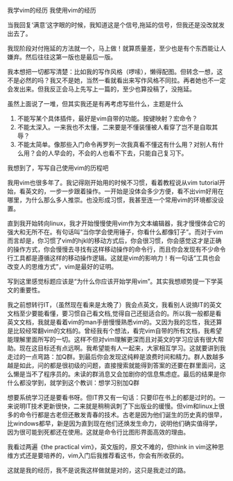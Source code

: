 我学vim的经历
我使用vim的经历

当我回复‘满意’这字眼的时候，我知道这是个信号,拖延的信号，但我还是没改就发出去了。

我现阶段对付拖延的方法就一个，马上做！就算质量差，至少也是有个东西能让人嫌弃。然后往往这第一版也是最后一版。

我本想把一切都写清楚：比如我的写作风格（啰嗦），懒得配图。但转念一想，这不是必然的吗？我又不是她，当然一看就看出来写作风格不同拉。再者她也不一定会发出来。但我反正会马上先写上一篇的，至少也算投稿了，没拖延。


虽然上面说了一堆，但其实我还是有再考虑写些什么，主题是什么

1. 不能写某个具体插件，最好是vim自带的功能。按键映射？宏命令？
2. 不能太深入。一来我也不太懂，二来要是不懂装懂被人看穿了岂不是自取其辱？
3. 不能太简单。像那些入门命令再罗列一次我真看不懂这有什么用？对别人有什么用？会的人早会的，不会的人也看不下去，只能自己复习下。


我想到了，写写自己使用vim的历程吧

我用vim也很多年了。我记得刚开始用的时候不习惯，看着教程说从vim tutorial开始，看英文的，一步一步跟着操作。一开始是没体会多少方便，看不出vim好用在哪里，为什么那么多人推崇。也没形成习惯，我甚至连一个常用vim的环境都没设置。

直到我开始转向linux，我才开始慢慢使用vim作为文本编辑器，我才慢慢体会它的强大和无所不在。有句话叫“当你学会使用锤子，你看什么都像钉子”。而对于vim而言却是，你习惯了vim的hjkl的移动方式后，你会很习惯，你会感觉这才是正确的操作方式，你会慢慢去寻找有这样移动操作的命令行，而且你会发现有不少命令行工具都是遵循这样的移动操作逻辑。这就是vim的影响力！有一句话“工具也会改变人的思维方式”，vim是最好的证明。


写到这里感觉标题应该是“为什么你应该开始学用vim”。其实我想顺势提一下学英文的重要性。

我之前想转行IT，（虽然现在看来是太晚了）我会点英文，我看别人说搞IT的英文文档至少要能看懂，要习惯自己看文档,觉得自己还挺适合的。所以我一般都是看英文文档，我就是看着vim的man手册慢慢熟悉vim的。又因为我的忘性，我还算是比较经常翻vim的文档的。曾经我有个想法，看完vim自带的所有文档，我希望能理解里面所写的一切。这样不但对vim理解更深而且对英文的学习应该有很大帮助。现在这目标还有点远啊。我希望能有人一起来，大家相互学习。这就要讲到我走过的一点弯路：加Q群。到最后你会发现这纯粹是浪费时间和精力。群人数越多越是如此，问的都是很初级的问题，直接搜索就能得到答案的还要在群里面问，这么懒是当不了程序员的。未读的群消息又会加剧你的信息焦虑症。最后的结果是你什么都没学到，就学到这个教训：想学习别加Q群

想要系统学习还是要看书呀。但IT界又有一句话：只要印在书上的都是过时的。一来说明IT技术更新很快，二来就是稍稍讽刺了下出版业的缓慢。但vim和linux上很多的命令行都是古老但还散发青春的技术。古老是因为他们诞生的历史真的很早，比windows都早，新是因为直到现在他们还焕发生命力，说明他们确实值得学，因为很可能到死都还在使用。这就是命令行比图形界面高效的理由。

我看过两遍《the practical vim》，英文版的，原文不难的，但think in vim这种思维方式还是要培养的，vim入门后我推荐看这书，你会有所收获的。


这就是我的经历，我不是说我这样做就是对的，这只是我走过的路。
